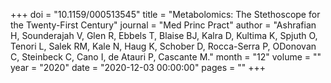 +++
doi = "10.1159/000513545"
title = "Metabolomics: The Stethoscope for the Twenty-First Century"
journal = "Med Princ Pract"
author = "Ashrafian H, Sounderajah V, Glen R, Ebbels T, Blaise BJ, Kalra D, Kultima K, Spjuth O, Tenori L, Salek RM, Kale N, Haug K, Schober D, Rocca-Serra P, ODonovan C, Steinbeck C, Cano I, de Atauri P, Cascante M."
month = "12"
volume = ""
year = "2020"
date = "2020-12-03 00:00:00"
pages = ""
+++

